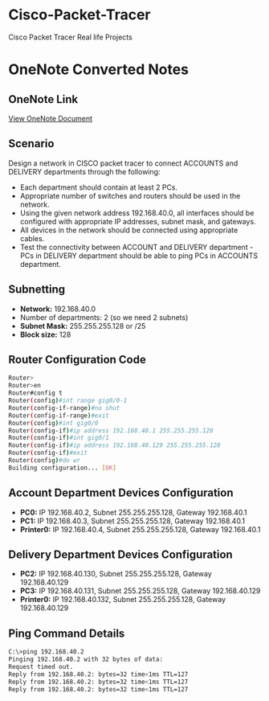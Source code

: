 # Cisco-Packet-Tracer
Cisco Packet Tracer Real life Projects
# OneNote Converted Notes

## OneNote Link
[View OneNote Document](https://onedrive.live.com/view.aspx?resid=C09A73B9C3376B0E%21s35adc950e55d48649b0889c2e9bd50d4&id=documents)

## Scenario
Design a network in CISCO packet tracer to connect ACCOUNTS and DELIVERY departments through the following:
- Each department should contain at least 2 PCs.
- Appropriate number of switches and routers should be used in the network.
- Using the given network address 192.168.40.0, all interfaces should be configured with appropriate IP addresses, subnet mask, and gateways.
- All devices in the network should be connected using appropriate cables.
- Test the connectivity between ACCOUNT and DELIVERY department - PCs in DELIVERY department should be able to ping PCs in ACCOUNTS department.

## Subnetting
- **Network:** 192.168.40.0
- Number of departments: 2 (so we need 2 subnets)
- **Subnet Mask:** 255.255.255.128 or /25
- **Block size:** 128

## Router Configuration Code
```sh
Router>
Router>en
Router#config t
Router(config)#int range gig0/0-1
Router(config-if-range)#no shut
Router(config-if-range)#exit
Router(config)#int gig0/0
Router(config-if)#ip address 192.168.40.1 255.255.255.128
Router(config-if)#int gig0/1
Router(config-if)#ip address 192.168.40.129 255.255.255.128
Router(config-if)#exit
Router(config)#do wr
Building configuration... [OK]
```

## Account Department Devices Configuration
- **PC0:** IP 192.168.40.2, Subnet 255.255.255.128, Gateway 192.168.40.1
- **PC1:** IP 192.168.40.3, Subnet 255.255.255.128, Gateway 192.168.40.1
- **Printer0:** IP 192.168.40.4, Subnet 255.255.255.128, Gateway 192.168.40.1

## Delivery Department Devices Configuration
- **PC2:** IP 192.168.40.130, Subnet 255.255.255.128, Gateway 192.168.40.129
- **PC3:** IP 192.168.40.131, Subnet 255.255.255.128, Gateway 192.168.40.129
- **Printer0:** IP 192.168.40.132, Subnet 255.255.255.128, Gateway 192.168.40.129

## Ping Command Details
```sh
C:\>ping 192.168.40.2
Pinging 192.168.40.2 with 32 bytes of data:
Request timed out.
Reply from 192.168.40.2: bytes=32 time<1ms TTL=127
Reply from 192.168.40.2: bytes=32 time<1ms TTL=127
Reply from 192.168.40.2: bytes=32 time<1ms TTL=127
```
